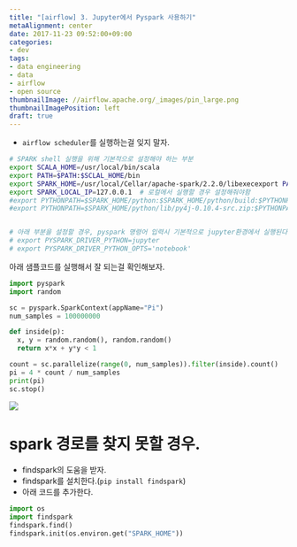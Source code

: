 ```yaml
---
title: "[airflow] 3. Jupyter에서 Pyspark 사용하기"
metaAlignment: center
date: 2017-11-23 09:52:00+09:00
categories:
- dev
tags:
- data engineering
- data
- airflow
- open source
thumbnailImage: //airflow.apache.org/_images/pin_large.png
thumbnailImagePosition: left
draft: true
---
```


<!--more-->

- `airflow scheduler`를 실행하는걸 잊지 말자.


```sh
# SPARK shell 실행을 위해 기본적으로 설정해야 하는 부분
export SCALA_HOME=/usr/local/bin/scala
export PATH=$PATH:$SCLAL_HOME/bin
export SPARK_HOME=/usr/local/Cellar/apache-spark/2.2.0/libexecexport PATH=$PATH:$SPARK_HOME
export SPARK_LOCAL_IP=127.0.0.1  # 로컬에서 실행할 경우 설정해줘야함
#export PYTHONPATH=$SPARK_HOME/python:$SPARK_HOME/python/build:$PYTHONPATH
#export PYTHONPATH=$SPARK_HOME/python/lib/py4j-0.10.4-src.zip:$PYTHONPATH


# 아래 부분을 설정할 경우, pyspark 명령어 입력시 기본적으로 jupyter환경에서 실행된다.
# export PYSPARK_DRIVER_PYTHON=jupyter
# export PYSPARK_DRIVER_PYTHON_OPTS='notebook'
```


아래 샘플코드를 실행해서 잘 되는걸 확인해보자.

```py
import pyspark
import random

sc = pyspark.SparkContext(appName="Pi")
num_samples = 100000000

def inside(p):     
  x, y = random.random(), random.random()
  return x*x + y*y < 1

count = sc.parallelize(range(0, num_samples)).filter(inside).count()
pi = 4 * count / num_samples
print(pi)
sc.stop()
```

![](https://i.imgur.com/9ONhgCf.png)



# spark 경로를 찾지 못할 경우.

- findspark의 도움을 받자.
- findspark를 설치한다.(`pip install findspark`)
- 아래 코드를 추가한다.

```py
import os
import findspark
findspark.find()
findspark.init(os.environ.get("SPARK_HOME"))
```